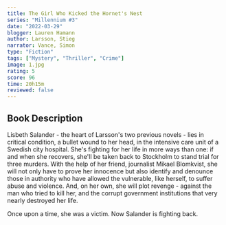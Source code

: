 ```yaml
---
title: The Girl Who Kicked the Hornet's Nest
series: "Millennium #3"
date: "2022-03-29"
blogger: Lauren Hamann
author: Larsson, Stieg
narrator: Vance, Simon
type: "Fiction"
tags: ["Mystery", "Thriller", "Crime"]
image: 1.jpg
rating: 5
score: 96
time: 20h15m
reviewed: false
---
```


## Book Description

Lisbeth Salander - the heart of Larsson's two previous novels - lies in critical condition, a bullet wound to her head, in the intensive care unit of a Swedish city hospital. She's fighting for her life in more ways than one: if and when she recovers, she'll be taken back to Stockholm to stand trial for three murders. With the help of her friend, journalist Mikael Blomkvist, she will not only have to prove her innocence but also identify and denounce those in authority who have allowed the vulnerable, like herself, to suffer abuse and violence. And, on her own, she will plot revenge - against the man who tried to kill her, and the corrupt government institutions that very nearly destroyed her life.

Once upon a time, she was a victim. Now Salander is fighting back.
